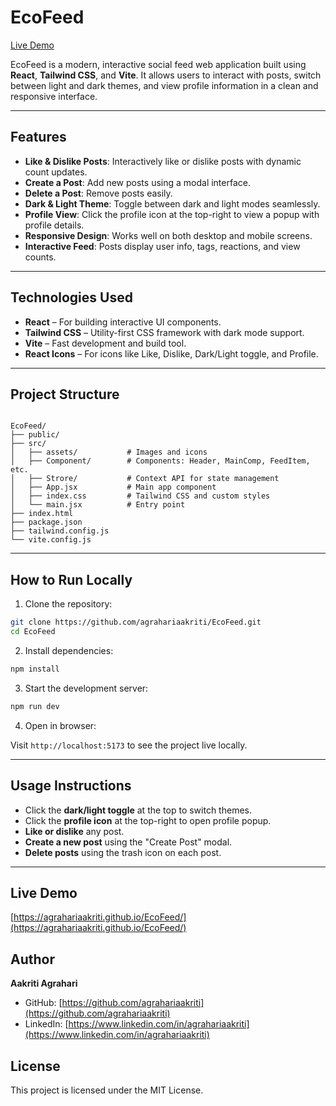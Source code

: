 # EcoFeed

[Live Demo](https://agrahariaakriti.github.io/EcoFeed/)

EcoFeed is a modern, interactive social feed web application built using **React**, **Tailwind CSS**, and **Vite**. It allows users to interact with posts, switch between light and dark themes, and view profile information in a clean and responsive interface.

---

## Features

- **Like & Dislike Posts**: Interactively like or dislike posts with dynamic count updates.  
- **Create a Post**: Add new posts using a modal interface.  
- **Delete a Post**: Remove posts easily.  
- **Dark & Light Theme**: Toggle between dark and light modes seamlessly.  
- **Profile View**: Click the profile icon at the top-right to view a popup with profile details.  
- **Responsive Design**: Works well on both desktop and mobile screens.  
- **Interactive Feed**: Posts display user info, tags, reactions, and view counts.

---

## Technologies Used

- **React** – For building interactive UI components.  
- **Tailwind CSS** – Utility-first CSS framework with dark mode support.  
- **Vite** – Fast development and build tool.  
- **React Icons** – For icons like Like, Dislike, Dark/Light toggle, and Profile.

---

## Project Structure

```

EcoFeed/
├── public/
├── src/
│   ├── assets/           # Images and icons
│   ├── Component/        # Components: Header, MainComp, FeedItem, etc.
│   ├── Strore/           # Context API for state management
│   ├── App.jsx           # Main app component
│   ├── index.css         # Tailwind CSS and custom styles
│   └── main.jsx          # Entry point
├── index.html
├── package.json
├── tailwind.config.js
└── vite.config.js

````

---

## How to Run Locally

1. Clone the repository:

```bash
git clone https://github.com/agrahariaakriti/EcoFeed.git
cd EcoFeed
````

2. Install dependencies:

```bash
npm install
```

3. Start the development server:

```bash
npm run dev
```

4. Open in browser:

Visit `http://localhost:5173` to see the project live locally.

---

## Usage Instructions

* Click the **dark/light toggle** at the top to switch themes.
* Click the **profile icon** at the top-right to open profile popup.
* **Like or dislike** any post.
* **Create a new post** using the "Create Post" modal.
* **Delete posts** using the trash icon on each post.

---

## Live Demo

[https://agrahariaakriti.github.io/EcoFeed/](https://agrahariaakriti.github.io/EcoFeed/)

## Author

**Aakriti Agrahari**

* GitHub: [https://github.com/agrahariaakriti](https://github.com/agrahariaakriti)
* LinkedIn: [https://www.linkedin.com/in/agrahariaakriti](https://www.linkedin.com/in/agrahariaakriti)

## License

This project is licensed under the MIT License.

